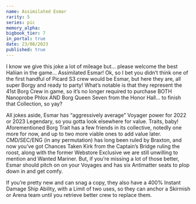 ```yaml
---
name: Assimilated Esmar
rarity: 5
series: pic
memory_alpha:
bigbook_tier: 7
in_portal: true
date: 23/08/2023
published: true
---
```


I know we give this joke a lot of mileage but… please welcome the best Haliian in the game… Assimilated Esmar! Ok, so I bet you didn’t think one of the first handful of Picard S3 crew would be Esmar, but here they are, all super Borgy and ready to party! What’s notable is that they represent the 41st Borg Crew in game, so it’s no longer required to purchase BOTH Nanoprobe Phlox AND Borg Queen Seven from the Honor Hall… to finish that Collection, so yay?

All jokes aside, Esmar has “aggressively average” Voyager power for 2022 or 2023 Legendary, so you gotta look elsewhere for value. Traits, baby! Aforementioned Borg Trait has a few friends in its collective, notedly one more for now, and up to two more viable ones to add value later. CMD/SEC/ENG (in any permutation) has long been ruled by Braxton, and now you’ve got Chances Taken Kirk from the Captain’s Bridge ruling the roost, along with the former Webstore Exclusive we are still unwilling to mention and Wanted Mariner. But, if you’re missing a lot of those better, Esmar should pitch on on your Voyages and has six Antimatter seats to plop down in and get comfy.

If you’re pretty new and can snag a copy, they also have a 400% Instant Damage Ship Ability, with a Limit of two uses, so they can anchor a Skirmish or Arena team until you retrieve better crew to replace them.
